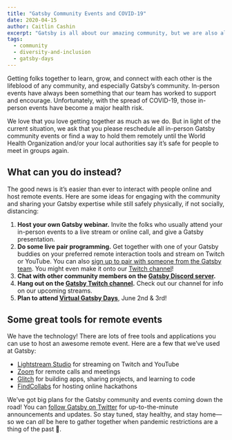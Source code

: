 ```yaml
---
title: "Gatsby Community Events and COVID-19"
date: 2020-04-15
author: Caitlin Cashin
excerpt: "Gatsby is all about our amazing community, but we are also all about safety. So we are asking most sincerely: If there's an in-person Gatsby community meetup on your calendar, please reschedule or figure out a way to hold it remotely. Here are some ways we are doing that ourselves."
tags:
  - community
  - diversity-and-inclusion
  - gatsby-days
---
```


Getting folks together to learn, grow, and connect with each other is the lifeblood of any community, and especially Gatsby’s community. In-person events have always been something that our team has worked to support and encourage. Unfortunately, with the spread of COVID-19, those in-person events have become a major health risk.

We love that you love getting together as much as we do. But in light of the current situation, we ask that you please reschedule all in-person Gatsby community events or find a way to hold them remotely until the World Health Organization and/or your local authorities say it’s safe for people to meet in groups again.

## What can you do instead?

The good news is it’s easier than ever to interact with people online and host remote events. Here are some ideas for engaging with the community and sharing your Gatsby expertise while still safely physically, if not socially, distancing:

1. **Host your own Gatsby webinar.** Invite the folks who usually attend your in-person events to a live stream or online call, and give a Gatsby presentation.
2. **Do some live pair programming.** Get together with one of your Gatsby buddies on your preferred remote interaction tools and stream on Twitch or YouTube. You can also [sign up to pair with someone from the Gatsby team](/contributing/pair-programming/). You might even make it onto our [Twitch channel](https://www.twitch.tv/gatsbyjs)!
3. **Chat with other community members on the [Gatsby Discord server](https://gatsby.dev/discord).**
4. **Hang out on the [Gatsby Twitch channel](https://www.twitch.tv/gatsbyjs).** Check out our channel for info on our upcoming streams.
5. **Plan to attend [Virtual Gatsby Days](/blog/2020-04-14-virtual-gatsby-days-registration/)**, June 2nd & 3rd!

## Some great tools for remote events

We have the technology! There are lots of free tools and applications you can use to host an awesome remote event. Here are a few that we’ve used at Gatsby:

- [Lightstream Studio](https://golightstream.com/) for streaming on Twitch and YouTube
- [Zoom](https://zoom.us/) for remote calls and meetings
- [Glitch](https://glitch.com/) for building apps, sharing projects, and learning to code
- [FindCollabs](https://findcollabs.com/) for hosting online hackathons

We’ve got big plans for the Gatsby community and events coming down the road! You can [follow Gatsby on Twitter](https://twitter.com/gatsbyjs) for up-to-the-minute announcements and updates. So stay tuned, stay healthy, and stay home—so we can _all_ be here to gather together when pandemic restrictions are a thing of the past 💜.
